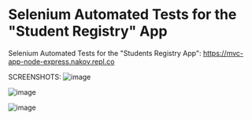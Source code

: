# Selenium Automated Tests for the "Student Registry" App

Selenium Automated Tests for the "Students Registry App": https://mvc-app-node-express.nakov.repl.co

SCREENSHOTS: 
![image](https://user-images.githubusercontent.com/68859484/108227222-599c5880-7146-11eb-877b-551ba4cfdcf3.png)

![image](https://user-images.githubusercontent.com/68859484/108227334-76d12700-7146-11eb-8672-1cc56eee2075.png)

![image](https://user-images.githubusercontent.com/68859484/108227552-af710080-7146-11eb-89d7-7f7c1b32e423.png)
